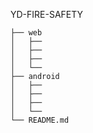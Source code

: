 YD-FIRE-SAFETY

```Demon
├── web
│   ├── 
│   ├── 
│   ├── 
│   └── 
├── android
│   ├── 
│   ├── 
│   ├── 
│   └── 
└── README.md
``` 